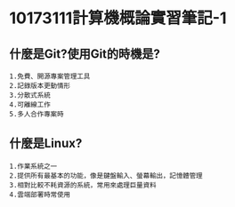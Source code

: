 # 10173111計算機概論實習筆記-1
## 什麼是Git?使用Git的時機是?
    1.免費、開源專案管理工具
    2.記錄版本更動情形
    3.分散式系統
    4.可離線工作
    5.多人合作專案時
## 什麼是Linux?
    1.作業系統之一
    2.提供所有最基本的功能，像是鍵盤輸入、螢幕輸出，記憶體管理
    3.相對比較不耗資源的系統，常用來處理巨量資料
    4.雲端部署時常使用

